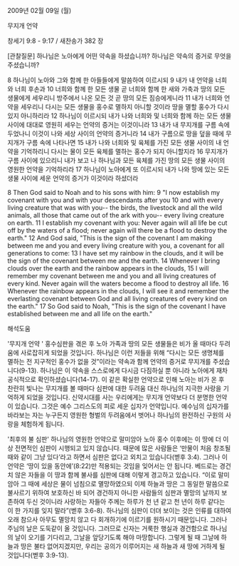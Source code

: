 2009년 02월 09일 (월)

무지개 언약



창세기 9:8 - 9:17 / 새찬송가 382 장

[관찰질문]
하나님은 노아에게 어떤 약속을 하셨습니까?
하나님은 약속의 증거로 무엇을 주셨습니까?

8 하나님이 노아와 그와 함께 한 아들들에게 말씀하여 이르시되 
9 내가 내 언약을 너희와 너희 후손과 
10 너희와 함께 한 모든 생물 곧 너희와 함께 한 새와 가축과 땅의 모든 생물에게 세우리니 방주에서 나온 모든 것 곧 땅의 모든 짐승에게니라 
11 내가 너희와 언약을 세우리니 다시는 모든 생물을 홍수로 멸하지 아니할 것이라 땅을 멸할 홍수가 다시 있지 아니하리라 
12 하나님이 이르시되 내가 나와 너희와 및 너희와 함께 하는 모든 생물 사이에 대대로 영원히 세우는 언약의 증거는 이것이니라 
13 내가 내 무지개를 구름 속에 두었나니 이것이 나와 세상 사이의 언약의 증거니라 
14 내가 구름으로 땅을 덮을 때에 무지개가 구름 속에 나타나면 
15 내가 나와 너희와 및 육체를 가진 모든 생물 사이의 내 언약을 기억하리니 다시는 물이 모든 육체를 멸하는 홍수가 되지 아니할지라 
16 무지개가 구름 사이에 있으리니 내가 보고 나 하나님과 모든 육체를 가진 땅의 모든 생물 사이의 영원한 언약을 기억하리라 
17 하나님이 노아에게 또 이르시되 내가 나와 땅에 있는 모든 생물 사이에 세운 언약의 증거가 이것이라 하셨더라  

8 Then God said to Noah and to his sons with him: 
9 "I now establish my covenant with you and with your descendants after you 
10 and with every living creature that was with you-- the birds, the livestock and all the wild animals, all those that came out of the ark with you-- every living creature on earth. 
11 I establish my covenant with you: Never again will all life be cut off by the waters of a flood; never again will there be a flood to destroy the earth." 
12 And God said, "This is the sign of the covenant I am making between me and you and every living creature with you, a covenant for all generations to come: 
13 I have set my rainbow in the clouds, and it will be the sign of the covenant between me and the earth. 
14 Whenever I bring clouds over the earth and the rainbow appears in the clouds, 
15 I will remember my covenant between me and you and all living creatures of every kind. Never again will the waters become a flood to destroy all life. 
16 Whenever the rainbow appears in the clouds, I will see it and remember the everlasting covenant between God and all living creatures of every kind on the earth." 
17 So God said to Noah, "This is the sign of the covenant I have established between me and all life on the earth."

해석도움





'무지개 언약 '
홍수심판을 겪은 후 노아 가족과 땅의 모든 생물들은 비가 올 때마다 두려움에 사로잡히게 되었을 것입니다. 하나님은 이런 저들을 위해 “다시는 모든 생명체를 멸하는 전 지구적인 홍수가 없을 것”이라는 약속과 함께 언약의 증거로 무지개를 주셨습니다(9-13). 하나님은 이 약속을 스스로에게 다시금 다짐하실 뿐 아니라 노아에게 재차 공식적으로 확인하셨습니다(14-17). 이 같은 확실한 언약으로 인해 노아는 비가 온 후 찬란히 빛나는 무지개를 볼 때마다 심판에 대한 두려움 대신 하나님의 지극한 사랑을 기억하게 되었을 것입니다. 신약시대를 사는 우리에게는 무지개 언약보다 더 분명한 언약이 있습니다. 그것은 예수 그리스도의 피로 세운 십자가 언약입니다. 예수님의 십자가를 바라보는 자는 누구든지 영원한 형벌의 두려움에서 벗어나 하나님의 완전하신 구원의 사랑을 체험하게 됩니다.   

'최후의 불 심판'
 하나님의 영원한 언약으로 말미암아 노아 홍수 이후에는 이 땅에 더 이상 전면적인 심판이 시행되고 있지 않습니다. 때문에 많은 사람들은 ‘만물이 처음 창조될 때와 같이 그냥 있다’라고 하면서 심판은 없다고 외치고 있습니다(벧후 3:4). 그러나 이 언약은 ‘땅이 있을 동안에’(8:22)만 적용되는 것임을 잊어서는 안 됩니다. 베드로는 경건치 않은 자들을 이 땅과 함께 불사를 심판에 대해 이렇게 경고하고 있습니다. “이로 말미암아 그 때에 세상은 물이 넘침으로 멸망하였으되 이제 하늘과 땅은 그 동일한 말씀으로 불사르기 위하여 보호하신 바 되어 경건하지 아니한 사람들의 심판과 멸망의 날까지 보존하여 두신 것이니라 사랑하는 자들아 주께는 하루가 천 년 같고 천 년이 하루 같다는 이 한 가지를 잊지 말라”(벧후 3:6-8). 하나님의 심판이 더뎌 보이는 것은 인류를 대하여 오래 참으사 아무도 멸망치 않고 다 회개하기에 이르기를 원하시기 때문입니다. 그러나 주님의 날은 도둑같이 올 것입니다. 그러므로 신자는 거룩한 행실과 경건함으로 하나님의 날이 오기를 기다리고, 그날을 앞당기도록 해야 마땅합니다. 그렇게 될 때 그날에 하늘과 땅은 불타 없어지겠지만, 우리는 공의가 이루어지는 새 하늘과 새 땅에 거하게 될 것입니다(벧후 3:9-13).